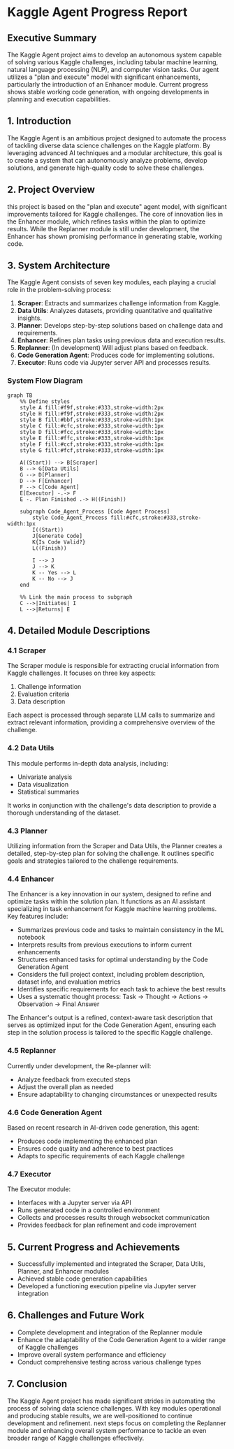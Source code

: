 # Kaggle Agent Progress Report

## Executive Summary

The Kaggle Agent project aims to develop an autonomous system capable of solving various Kaggle challenges, including tabular machine learning, natural language processing (NLP), and computer vision tasks. Our agent utilizes a "plan and execute" model with significant enhancements, particularly the introduction of an Enhancer module. Current progress shows stable working code generation, with ongoing developments in planning and execution capabilities.

## 1. Introduction

The Kaggle Agent is an ambitious project designed to automate the process of tackling diverse data science challenges on the Kaggle platform. By leveraging advanced AI techniques and a modular architecture, this goal is to create a system that can autonomously analyze problems, develop solutions, and generate high-quality code to solve these challenges.

## 2. Project Overview

this project is based on the "plan and execute" agent model, with significant improvements tailored for Kaggle challenges. The core of innovation lies in the Enhancer module, which refines tasks within the plan to optimize results. While the Replanner module is still under development, the Enhancer has shown promising performance in generating stable, working code.

## 3. System Architecture

The Kaggle Agent consists of seven key modules, each playing a crucial role in the problem-solving process:

1. **Scraper**: Extracts and summarizes challenge information from Kaggle.
2. **Data Utils**: Analyzes datasets, providing quantitative and qualitative insights.
3. **Planner**: Develops step-by-step solutions based on challenge data and requirements.
4. **Enhancer**: Refines plan tasks using previous data and execution results.
5. **Replanner**: (In development) Will adjust plans based on feedback.
6. **Code Generation Agent**: Produces code for implementing solutions.
7. **Executor**: Runs code via Jupyter server API and processes results.

### System Flow Diagram

```mermaid
graph TB
    %% Define styles
    style A fill:#f9f,stroke:#333,stroke-width:2px
    style H fill:#f9f,stroke:#333,stroke-width:2px
    style B fill:#bbf,stroke:#333,stroke-width:1px
    style C fill:#cfc,stroke:#333,stroke-width:1px
    style D fill:#fcc,stroke:#333,stroke-width:1px
    style E fill:#ffc,stroke:#333,stroke-width:1px
    style F fill:#ccf,stroke:#333,stroke-width:1px
    style G fill:#fcf,stroke:#333,stroke-width:1px

    A((Start)) --> B[Scraper]
    B --> G[Data Utils]
    G --> D[Planner]
    D --> F[Enhancer]
    F --> C[Code Agent]
    E[Executor] -.-> F
    E -. Plan Finished .-> H((Finish))

    subgraph Code_Agent_Process [Code Agent Process]
        style Code_Agent_Process fill:#cfc,stroke:#333,stroke-width:1px
        I((Start))
        J[Generate Code]
        K{Is Code Valid?}
        L((Finish))
        
        I --> J
        J --> K
        K -- Yes --> L
        K -- No --> J
    end
    
    %% Link the main process to subgraph
    C -->|Initiates| I
    L -->|Returns| E
```

## 4. Detailed Module Descriptions

### 4.1 Scraper

The Scraper module is responsible for extracting crucial information from Kaggle challenges. It focuses on three key aspects:

1. Challenge information
2. Evaluation criteria
3. Data description

Each aspect is processed through separate LLM calls to summarize and extract relevant information, providing a comprehensive overview of the challenge.

### 4.2 Data Utils

This module performs in-depth data analysis, including:

- Univariate analysis
- Data visualization
- Statistical summaries

It works in conjunction with the challenge's data description to provide a thorough understanding of the dataset.

### 4.3 Planner

Utilizing information from the Scraper and Data Utils, the Planner creates a detailed, step-by-step plan for solving the challenge. It outlines specific goals and strategies tailored to the challenge requirements.

### 4.4 Enhancer

The Enhancer is a key innovation in our system, designed to refine and optimize tasks within the solution plan. It functions as an AI assistant specializing in task enhancement for Kaggle machine learning problems. Key features include:

- Summarizes previous code and tasks to maintain consistency in the ML notebook
- Interprets results from previous executions to inform current enhancements
- Structures enhanced tasks for optimal understanding by the Code Generation Agent
- Considers the full project context, including problem description, dataset info, and evaluation metrics
- Identifies specific requirements for each task to achieve the best results
- Uses a systematic thought process: Task → Thought → Actions → Observation → Final Answer

The Enhancer's output is a refined, context-aware task description that serves as optimized input for the Code Generation Agent, ensuring each step in the solution process is tailored to the specific Kaggle challenge.

### 4.5 Replanner

Currently under development, the Re-planner will:

- Analyze feedback from executed steps
- Adjust the overall plan as needed
- Ensure adaptability to changing circumstances or unexpected results

### 4.6 Code Generation Agent

Based on recent research in AI-driven code generation, this agent:

- Produces code implementing the enhanced plan
- Ensures code quality and adherence to best practices
- Adapts to specific requirements of each Kaggle challenge

### 4.7 Executor

The Executor module:

- Interfaces with a Jupyter server via API
- Runs generated code in a controlled environment
- Collects and processes results through websocket communication
- Provides feedback for plan refinement and code improvement

## 5. Current Progress and Achievements

- Successfully implemented and integrated the Scraper, Data Utils, Planner, and Enhancer modules
- Achieved stable code generation capabilities
- Developed a functioning execution pipeline via Jupyter server integration

## 6. Challenges and Future Work

- Complete development and integration of the Replanner module
- Enhance the adaptability of the Code Generation Agent to a wider range of Kaggle challenges
- Improve overall system performance and efficiency
- Conduct comprehensive testing across various challenge types

## 7. Conclusion

The Kaggle Agent project has made significant strides in automating the process of solving data science challenges. With key modules operational and producing stable results, we are well-positioned to continue development and refinement. next steps focus on completing the Replanner module and enhancing overall system performance to tackle an even broader range of Kaggle challenges effectively.

